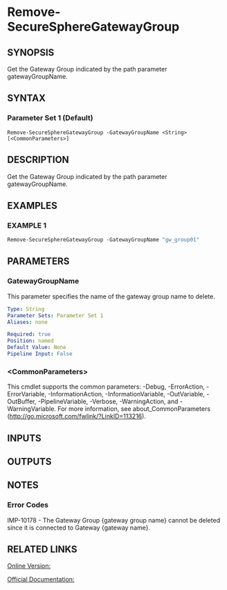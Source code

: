 ﻿# Remove-SecureSphereGatewayGroup

## SYNOPSIS
Get the Gateway Group indicated by the path parameter gatewayGroupName.

## SYNTAX

### Parameter Set 1 (Default)
```
Remove-SecureSphereGatewayGroup -GatewayGroupName <String> [<CommonParameters>]
```

## DESCRIPTION
Get the Gateway Group indicated by the path parameter gatewayGroupName.

## EXAMPLES

### EXAMPLE 1

```powershell
Remove-SecureSphereGatewayGroup -GatewayGroupName "gw_group01"
```

## PARAMETERS

### GatewayGroupName
This parameter specifies the name of the gateway group name to delete.

```yaml
Type: String
Parameter Sets: Parameter Set 1
Aliases: none

Required: true
Position: named
Default Value: None
Pipeline Input: False
```

### \<CommonParameters\>
This cmdlet supports the common parameters: -Debug, -ErrorAction, -ErrorVariable, -InformationAction, -InformationVariable, -OutVariable, -OutBuffer, -PipelineVariable, -Verbose, -WarningAction, and -WarningVariable. For more information, see about_CommonParameters (http://go.microsoft.com/fwlink/?LinkID=113216).

## INPUTS

## OUTPUTS

## NOTES

### Error Codes
IMP-10178 - The Gateway Group {gateway group name} cannot be deleted since it is connected to Gateway {gateway name}.

## RELATED LINKS

[Online Version:](https://github.com/akshinmustafayev/SecureSpherePS/tree/master/Documentation)

[Official Documentation:](https://docs.imperva.com/bundle/v13.6-api-reference-guide/page/70354.htm)



